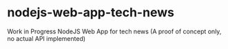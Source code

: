 # nodejs-web-app-tech-news
<note> Work in Progress </note>
NodeJS Web App for tech news (A proof of concept only, no actual API implemented)
